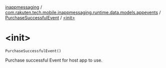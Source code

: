 [inappmessaging](../../index.md) / [com.rakuten.tech.mobile.inappmessaging.runtime.data.models.appevents](../index.md) / [PurchaseSuccessfulEvent](index.md) / [&lt;init&gt;](./-init-.md)

# &lt;init&gt;

`PurchaseSuccessfulEvent()`

Purchase successful Event for host app to use.

